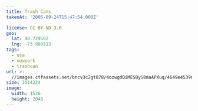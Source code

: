```yaml
---
title: Trash Cans
takenAt: '2005-09-24T15:47:54.000Z'

license: CC BY-ND 3.0
geo:
  lat: 40.729502
  lng: -73.988113
tags:
  - usa
  - newyork
  - trashcan
url: >-
  //images.ctfassets.net/bncv3c2gt878/4ozwgdQiMESByS8maAPXuq/4649e453960e080bee0519c3341432d5/trash-cans_4325551488_o
size: 3514224
image:
  width: 1536
  height: 2048
---
```

